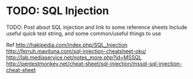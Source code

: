 # TODO: SQL Injection

TODO: Post about SQL injection and link to some reference sheets
Include useful quick test string, and some common/useful things to use

Ref
http://hakipedia.com/index.php/SQL_Injection
http://ferruh.mavituna.com/sql-injection-cheatsheet-oku/
http://lab.mediaservice.net/notes_more.php?id=MSSQL
http://pentestmonkey.net/cheat-sheet/sql-injection/mssql-sql-injection-cheat-sheet